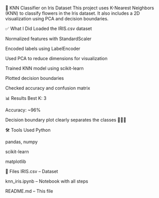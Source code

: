 📘 KNN Classifier on Iris Dataset
This project uses K-Nearest Neighbors (KNN) to classify flowers in the Iris dataset. It also includes a 2D visualization using PCA and decision boundaries.

✅ What I Did
Loaded the IRIS.csv dataset

Normalized features with StandardScaler

Encoded labels using LabelEncoder

Used PCA to reduce dimensions for visualization

Trained KNN model using scikit-learn

Plotted decision boundaries

Checked accuracy and confusion matrix

📊 Results
Best K: 3

Accuracy: ~96%

Decision boundary plot clearly separates the classes 🌸🌼🌺

🛠 Tools Used
Python

pandas, numpy

scikit-learn

matplotlib

📁 Files
IRIS.csv – Dataset

knn_iris.ipynb – Notebook with all steps

README.md – This file
